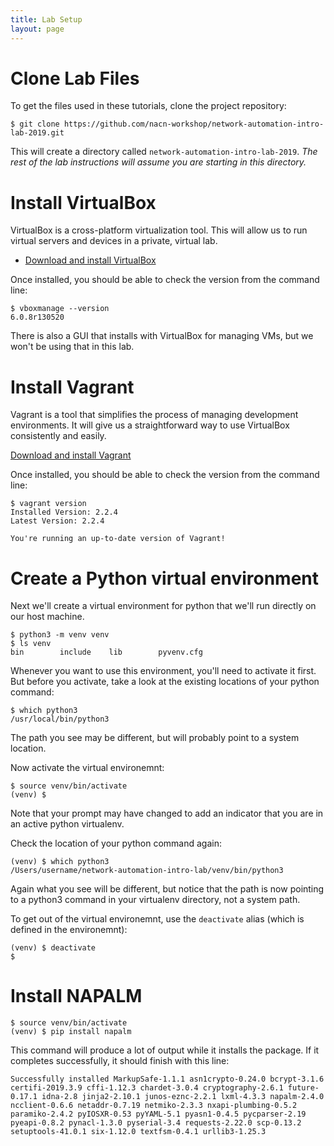 ```yaml
---
title: Lab Setup
layout: page
---
```


# Clone Lab Files

To get the files used in these tutorials, clone the project repository:

```terminal
$ git clone https://github.com/nacn-workshop/network-automation-intro-lab-2019.git
```

This will create a directory called `network-automation-intro-lab-2019`. *The rest of the lab instructions will assume you are starting in this directory.*

# Install VirtualBox

VirtualBox is a cross-platform virtualization tool. This will allow us to run virtual servers and devices in a private, virtual lab.

- [Download and install VirtualBox](https://www.virtualbox.org/)

Once installed, you should be able to check the version from the command line:

```terminal
$ vboxmanage --version
6.0.8r130520
```

There is also a GUI that installs with VirtualBox for managing VMs, but we won't be using that in this lab.

<!-- TODO: Add link to VirtualBox documentation -->

# Install Vagrant

Vagrant is a tool that simplifies the process of managing development environments. It will give us a straightforward way to use VirtualBox consistently and easily.

[Download and install Vagrant](https://www.vagrantup.com/downloads.html)

Once installed, you should be able to check the version from the command line:

```terminal
$ vagrant version
Installed Version: 2.2.4
Latest Version: 2.2.4

You're running an up-to-date version of Vagrant!
```

<!-- TODO: Add link to Vagrant documentation -->

# Create a Python virtual environment

Next we'll create a virtual environment for python that we'll run directly on our host machine.

```terminal
$ python3 -m venv venv
$ ls venv
bin        include    lib        pyvenv.cfg
```

Whenever you want to use this environment, you'll need to activate it first. But before you activate, take a look at the existing locations of your python command:

```terminal
$ which python3
/usr/local/bin/python3
```

The path you see may be different, but will probably point to a system location.

Now activate the virtual environemnt:


```terminal
$ source venv/bin/activate
(venv) $
```

Note that your prompt may have changed to add an indicator that you are in an active python virtualenv.

Check the location of your python command again:

```terminal
(venv) $ which python3
/Users/username/network-automation-intro-lab/venv/bin/python3
```

Again what you see will be different, but notice that the path is now pointing to a python3 command in your virtualenv directory, not a system path.

To get out of the virtual environemnt, use the `deactivate` alias (which is defined in the environemnt):

```terminal
(venv) $ deactivate
$
```

# Install NAPALM

```terminal
$ source venv/bin/activate
(venv) $ pip install napalm
```

This command will produce a lot of output while it installs the package. If it completes successfully, it should finish with this line:

```terminal
Successfully installed MarkupSafe-1.1.1 asn1crypto-0.24.0 bcrypt-3.1.6 certifi-2019.3.9 cffi-1.12.3 chardet-3.0.4 cryptography-2.6.1 future-0.17.1 idna-2.8 jinja2-2.10.1 junos-eznc-2.2.1 lxml-4.3.3 napalm-2.4.0 ncclient-0.6.6 netaddr-0.7.19 netmiko-2.3.3 nxapi-plumbing-0.5.2 paramiko-2.4.2 pyIOSXR-0.53 pyYAML-5.1 pyasn1-0.4.5 pycparser-2.19 pyeapi-0.8.2 pynacl-1.3.0 pyserial-3.4 requests-2.22.0 scp-0.13.2 setuptools-41.0.1 six-1.12.0 textfsm-0.4.1 urllib3-1.25.3
```

<!-- TODO: Add link to virtualenv documentation -->
